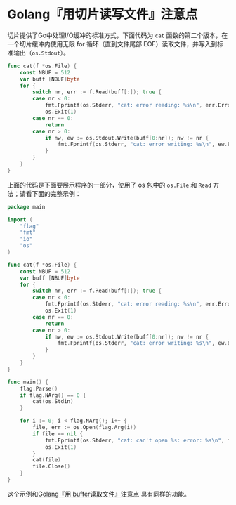 # Golang『用切片读写文件』注意点

切片提供了Go中处理I/O缓冲的标准方式，下面代码为 `cat` 函数的第二个版本，在一个切片缓冲内使用无限 for 循环（直到文件尾部 EOF）读取文件，并写入到标准输出（`os.Stdout`）。

```go
func cat(f *os.File) {
	const NBUF = 512
	var buff [NBUF]byte
	for {
		switch nr, err := f.Read(buff[:]); true {
		case nr < 0:
			fmt.Fprintf(os.Stderr, "cat: error reading: %s\n", err.Error())
			os.Exit(1)
		case nr == 0:
			return
		case nr > 0:
			if nw, ew := os.Stdout.Write(buff[0:nr]); nw != nr {
				fmt.Fprintf(os.Stderr, "cat: error writing: %s\n", ew.Error())
			}
		}
	}
}
```

上面的代码是下面要展示程序的一部分，使用了 os 包中的 `os.File` 和 `Read` 方法；请看下面的完整示例：

```go
package main

import (
	"flag"
	"fmt"
	"io"
	"os"
)

func cat(f *os.File) {
	const NBUF = 512
	var buff [NBUF]byte
	for {
		switch nr, err := f.Read(buff[:]); true {
		case nr < 0:
			fmt.Fprintf(os.Stderr, "cat: error reading: %s\n", err.Error())
			os.Exit(1)
		case nr == 0:
			return
		case nr > 0:
			if nw, ew := os.Stdout.Write(buff[0:nr]); nw != nr {
				fmt.Fprintf(os.Stderr, "cat: error writing: %s\n", ew.Error())
			}
		}
	}
}

func main() {
	flag.Parse()
	if flag.NArg() == 0 {
		cat(os.Stdin)
	}

	for i := 0; i < flag.NArg(); i++ {
		file, err := os.Open(flag.Arg(i))
		if file == nil {
			fmt.Fprintf(os.Stderr, "cat: can't open %s: error: %s\n", flag.Arg(i), err)
			os.Exit(1)
		}
		cat(file)
		file.Close()
	}
}
``` 

这个示例和[Golang『用 buffer读取文件』注意点](https://github.com/wumoxi/written/blob/master/markdown/golang/notice/GolangUseBufferReadFile.md#golang%E7%94%A8-buffer%E8%AF%BB%E5%8F%96%E6%96%87%E4%BB%B6%E6%B3%A8%E6%84%8F%E7%82%B9) 具有同样的功能。
